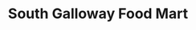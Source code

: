 ---
title: "South Galloway Food Mart"
url: /mesquite/south-galloway-food-mart/
shop: Lebensmittel
---